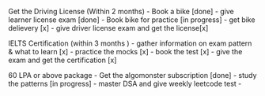 Get the Driving License (Within 2 months)
		- Book a bike [done]
		- give learner license exam [done]
		- Book bike for practice [in progress]
		- get bike delievery [x]
		- give driver license exam and get the license[x]

IELTS Certification (within 3 months )
		- gather information on exam pattern & what to learn [x]
		- practice the mocks [x]
		- book the test [x]
		- give the exam and get the certification [x]

60 LPA or above package
		- Get the algomonster subscription [done]
		- study the patterns [in progress]
		- master DSA and give weekly leetcode test
		- 